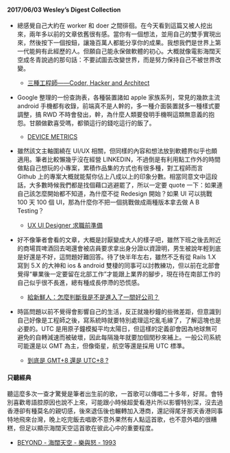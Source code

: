 #### 2017/06/03 Wesley’s Digest Collection

- 總感覺自己大約在 worker 和 doer 之間徘徊。在今天看到這篇又被人挖出來，兩年多以前的文章依舊很有感。當你有一個想法，並用自己的雙手實現出來，然後按下一個按鈕，讓幾百萬人都能分享你的成果。我想我們是世界上第一代能夠有此經歷的人。但願自己能永保做軟體的初心。大概就像電影海闊天空成冬青說過的那句話：不要試圖去改變世界，而是努力保持自己不被世界改變。
  - [三種工程師——Coder, Hacker and Architect](https://www.inside.com.tw/2015/01/13/coder-hacker-and-architect)
  
- Google 整理的一份查詢表，各種裝置諸如 apple 家族系列，常見的幾款主流 android 手機都有收錄，前端真不是人幹的，多一種介面裝置就多一種樣式要調整，搞 RWD 不時會發出，幹，為什麼人類要發明手機啊這類無意義的抱怨。甘願做歡喜受嗎，都領這行的錢吃這行的飯了。
  - [DEVICE METRICS](https://material.io/devices/)
  
- 雖然該文主軸圍繞在 UI/UX 相關，但同樣的內容和想法放到軟體界似乎也頗適用。筆者比較懶幾乎沒在經營 LINKEDIN，不過倒是有利用點工作外的時間做點自己想玩的小專案，累積作品集的方式也有很多種，對工程師而言 Github 上的專案大概就能幫你佔上八成以上的印象分數。相當同意文中這段話，大多數時候我們都是找個藉口逃避罷了，所以一定要 quote 一下：如果連自己該怎麼開始都不知道，為什麼不從 Redesign 開始？如果 UI 可以挑戰 100 天 100 個 UI，那為什麼你不把一個挑戰做成兩種版本拿去做 A B Testing？
  - [UX UI Designer 求職前準備](https://medium.com/@HsinPingLin214/ux-ui-designer-how-to-prepare-for-job-applications-c1552cd002f1)
  
- 好不像筆者會看的文章，大概是討厭變成大人的樣子吧，雖然下班之後去附近的商場買啤酒回去喝還會被店員要求拿出身分證以資證明，男生被說年輕到底是好還是不好，這問題好難回答。待了快半年左右，雖然不乏有從 Rails 1.X 寫到 5.X 的大神和 ios & android 雙棲的同事可以討教練功，但以前在北部會覺得“畢業後一定要留在北部工作”才能跟上業界的腳步，現在待在南部工作的自己似乎很不長進，總有種成長停滯的恐慌感。
  - [給新鮮人：怎麼判斷我是不是進入了一間好公司？](https://www.darencademy.com/article/view/id/16458)


- 時區問題以前不覺得會影響自己的生活，反正就幾秒鐘的些微差距，但意識到自己好像是工程師之後，寫系統時就要特別處理這坨亂毛線了，了解這塊也是必要的。UTC 是用原子鐘模擬平均太陽日，但這樣的定義卻會因為地球無可避免的自轉減速而被破壞，因此每隔幾年就要加個閏秒來補上。一般公司系統可能還是以 GMT 為主，但像衛星，航空等還是採用 UTC 標準。
  - [到底是 GMT+8 還是 UTC+8 ?](http://pansci.asia/archives/84978)





#### 只聽經典
聽這麼多次一查才驚覺是筆者出生前的歌，一首歌可以傳唱二十多年，好屌。會特別喜歡粵語腔原因也說不上來，可能跟小時候超愛看港片所以影響特別深，沒去過香港卻有種莫名的親切感，後來退伍後也輾轉加入港商，還記得尾牙那天香港同事特地飛來台灣，晚上吃完飯去唱歌不意外果然有人點這首歌，也不意外唱的很糟糕，但足以顯示海闊天空這首歌在彼此心中的重要程度。
- [BEYOND - 海闊天空 - 樂與怒 - 1993](https://www.youtube.com/watch?v=qu_FSptjRic)